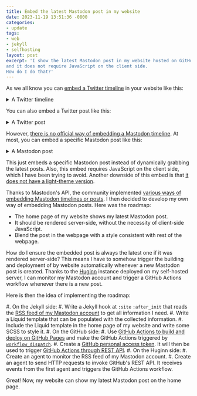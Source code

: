 ```yaml
---
title: Embed the latest Mastodon post in my website
date: 2023-11-19 13:51:36 -0800
categories:
- update
tags:
- web
- jekyll
- selfhosting
layout: post
excerpt: 'I show the latest Mastodon post in my website hosted on GitHub Pages,
and it does not require JavaScript on the client side.
How do I do that?'
---
```


As we all know you can [embed a Twitter timeline](https://help.twitter.com/en/using-x/embed-x-feed)
in your website like this:

<details>
<summary>A Twitter timeline</summary>
{% include embed/twitter-timeline.html user="UlyssesZhan" %}
</details>

You can also embed a Twitter post like this:

<details>
<summary>A Twitter post</summary>
{% include embed/twitter.html user="UlyssesZhan" id="1561297804596695041" %}
</details>

However, [there is no official way of embedding a Mastodon timeline](https://github.com/mastodon/mastodon/issues/1065#issuecomment-297531140).
At most, you can embed a specific Mastodon post like this:

<details>
<summary>A Mastodon post</summary>
{% include embed/mastodon.html instance="mastodon.social" user="ulysseszhan" id=111417118208218240 %}
</details>

This just embeds a specific Mastodon post instead of dynamically grabbing the latest posts.
Also, this embed requires JavaScript on the client side, which I have been trying to avoid.
Another downside of this embed is that
[it does not have a light-theme version](https://stackoverflow.com/a/74523939).

Thanks to Mastodon's API, the community implemented
[various ways of embedding Mastodon timelines or posts](https://mastodon-embeds.glitch.me).
I then decided to develop my own way of embedding Mastodon posts.
Here was the roadmap:

- The home page of my website shows my latest Mastodon post.
- It should be rendered server-side, without the necessity of client-side JavaScript.
- Blend the post in the webpage with a style consistent with rest of the webpage.

How do I ensure the embedded post is always the latest one if it was rendered server-side?
This means I have to somehow trigger the building and deployment of by website automatically
whenever a new Mastodon post is created.
Thanks to the [Huginn](https://github.com/huginn/huginn) instance deployed on my self-hosted server,
I can monitor my Mastodon account and trigger a GitHub Actions workflow
whenever there is a new post.

Here is then the idea of implementing the roadmap:

#. On the Jekyll side:
   #. Write a Jekyll hook at `:site` `:after_init` that reads
   the [RSS feed of my Mastodon account](https://mastodon.social/@ulysseszhan.rss)
   to get all information I need.
   #. Write a Liquid template that can be populated with the collected information.
   #. Include the Liquid template in the home page of my website and write some SCSS to style it.
#. On the GitHub side:
   #. Use
   [GitHub Actions to build and deploy on GitHub Pages](https://docs.github.com/en/pages/getting-started-with-github-pages/using-custom-workflows-with-github-pages)
   and make the GitHub Actions triggered by
   [`workflow_dispatch`](https://docs.github.com/en/actions/using-workflows/events-that-trigger-workflows#workflow_dispatch).
   #. Create a [GitHub personal access token](https://docs.github.com/en/authentication/keeping-your-account-and-data-secure/managing-your-personal-access-tokens#creating-a-personal-access-token-classic).
   It will then be used to trigger
   [GitHub Actions through REST API](https://docs.github.com/en/rest/actions/workflows?apiVersion=2022-11-28#create-a-workflow-dispatch-event).
#. On the Huginn side:
   #. Create an agent to monitor the RSS feed of my Mastodon account.
   #. Create an agent to send HTTP requests to invoke GitHub's REST API.
   It receives events from the first agent and triggers the GitHub Actions workflow.

Great! Now, my website can show my latest Mastodon post on the home page.
